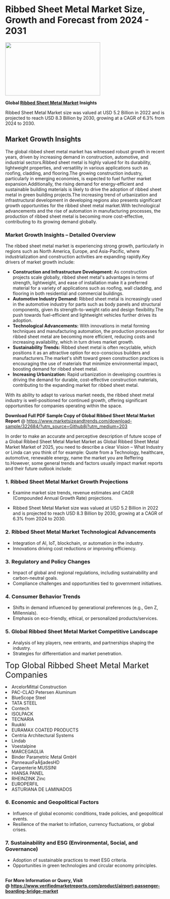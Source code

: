 <H1>Ribbed Sheet Metal Market Size, Growth and Forecast from 2024 - 2031</H1><img class="aligncenter size-medium wp-image-584254" src="https://thirdeyenews.in/wp-content/uploads/2024/09/Global-Market-Research-300x168.jpeg" alt="" width="300" height="168" /><p><strong>Global&nbsp;<a href="https://www.marketsizeandtrends.com/download-sample/322684/?utm_source=Github8j?utm_medium=203">Ribbed Sheet Metal Market</a> Insights</strong></p><p>Ribbed Sheet Metal Market size was valued at USD 5.2 Billion in 2022 and is projected to reach USD 8.3 Billion by 2030, growing at a CAGR of 6.3% from 2024 to 2030.</p><p><h2>Market Growth Insights</h2> <p>The global ribbed sheet metal market has witnessed robust growth in recent years, driven by increasing demand in construction, automotive, and industrial sectors.Ribbed sheet metal is highly valued for its durability, lightweight properties, and versatility in various applications such as roofing, cladding, and flooring.The growing construction industry, particularly in emerging economies, is expected to fuel further market expansion.Additionally, the rising demand for energy-efficient and sustainable building materials is likely to drive the adoption of ribbed sheet metal in green building projects.The increasing trend of urbanization and infrastructural development in developing regions also presents significant growth opportunities for the ribbed sheet metal market.With technological advancements and the rise of automation in manufacturing processes, the production of ribbed sheet metal is becoming more cost-effective, contributing to its growing demand globally.</p> <h3>Market Growth Insights – Detailed Overview</h3> <p>The ribbed sheet metal market is experiencing strong growth, particularly in regions such as North America, Europe, and Asia-Pacific, where industrialization and construction activities are expanding rapidly.Key drivers of market growth include:</p> <ul> <li><strong>Construction and Infrastructure Development:</strong> As construction projects scale globally, ribbed sheet metal's advantages in terms of strength, lightweight, and ease of installation make it a preferred material for a variety of applications such as roofing, wall cladding, and flooring in both residential and commercial buildings.</li> <li><strong>Automotive Industry Demand:</strong> Ribbed sheet metal is increasingly used in the automotive industry for parts such as body panels and structural components, given its strength-to-weight ratio and design flexibility.The push towards fuel-efficient and lightweight vehicles further drives its adoption.</li> <li><strong>Technological Advancements:</strong> With innovations in metal forming techniques and manufacturing automation, the production processes for ribbed sheet metal are becoming more efficient, reducing costs and increasing availability, which in turn drives market growth.</li> <li><strong>Sustainability Trends:</strong> Ribbed sheet metal is often recyclable, which positions it as an attractive option for eco-conscious builders and manufacturers.The market's shift toward green construction practices is encouraging the use of materials that minimize environmental impact, boosting demand for ribbed sheet metal.</li> <li><strong>Increasing Urbanization:</strong> Rapid urbanization in developing countries is driving the demand for durable, cost-effective construction materials, contributing to the expanding market for ribbed sheet metal.</li> </ul> <p>With its ability to adapt to various market needs, the ribbed sheet metal industry is well-positioned for continued growth, offering significant opportunities for companies operating within the space.</p> <p><span class=""><strong>Download Full PDF Sample Copy of Global Ribbed Sheet Metal Market Report</strong> @ <a href="https://www.marketsizeandtrends.com/download-sample/322684/?utm_source=Github8j?utm_medium=203" target="_blank">https://www.marketsizeandtrends.com/download-sample/322684/?utm_source=Github8j?utm_medium=203</a></span></p><p>In order to make an accurate and perceptive description of future scope of a Global&nbsp;Ribbed Sheet Metal Market Market as Global&nbsp;Ribbed Sheet Metal Market Market of 2025, you need to describe a clear Vision &ndash; What Industry or Linda can you think of for example: Quote from a Technology, healthcare, automotive, renewable energy, name the market you are Reffering to.However, some general trends and factors usually impact market reports and their future outlook include:</p><h3>1.&nbsp;<strong>Ribbed Sheet Metal Market Growth Projections</strong></h3><ul><li>Examine market size trends, revenue estimates and CAGR (Compounded Annual Growth Rate) projections.</li><li><p>Ribbed Sheet Metal Market size was valued at USD 5.2 Billion in 2022 and is projected to reach USD 8.3 Billion by 2030, growing at a CAGR of 6.3% from 2024 to 2030.</p></li></ul><h3>2.&nbsp;<strong>Ribbed Sheet Metal Market Technological Advancements</strong></h3><ul><li>Integration of AI, IoT, blockchain, or automation in the industry.</li><li>Innovations driving cost reductions or improving efficiency.</li></ul><h3>3.&nbsp;<strong>Regulatory and Policy Changes</strong></h3><ul><li>Impact of global and regional regulations, including sustainability and carbon-neutral goals.</li><li>Compliance challenges and opportunities tied to government initiatives.</li></ul><h3>4.&nbsp;<strong>Consumer Behavior Trends</strong></h3><ul><li>Shifts in demand influenced by generational preferences (e.g., Gen Z, Millennials).</li><li>Emphasis on eco-friendly, ethical, or personalized products/services.</li></ul><h3>5.&nbsp;<strong>Global Ribbed Sheet Metal Market Competitive Landscape</strong></h3><ul><li>Analysis of key players, new entrants, and partnerships shaping the industry.</li><li>Strategies for differentiation and market penetration.</li></ul><p data-pm-slice="1 1 []"><span style="color: inherit; font-family: inherit; font-size: 25px;">Top Global Ribbed Sheet Metal Market Companies</span></p><div class="" data-test-id=""><p><li>ArcelorMittal Construction</li><li> PAC-CLAD Petersen Aluminum</li><li> BlueScope Steel</li><li> TATA STEEL</li><li> Contech</li><li> ISOLPACK</li><li> TECNARIA</li><li> Ruukki</li><li> EURAMAX COATED PRODUCTS</li><li> Centria Architectural Systems</li><li> Lindab</li><li> Voestalpine</li><li> MARCEGAGLIA</li><li> Binder Parametric Metal GmbH</li><li> PanneauxFaÃ§adesHD</li><li> Carpenterie MUSSINI</li><li> HIANSA PANEL</li><li> RHEINZINK Zinc</li><li> EUROPERFIL</li><li> ASTURIANA DE LAMINADOS</li></p></div><h3>6.&nbsp;<strong>Economic and Geopolitical Factors</strong></h3><ul><li>Influence of global economic conditions, trade policies, and geopolitical events.</li><li>Resilience of the market to inflation, currency fluctuations, or global crises.</li></ul><h3>7.&nbsp;<strong>Sustainability and ESG (Environmental, Social, and Governance)</strong></h3><ul><li>Adoption of sustainable practices to meet ESG criteria.</li><li>Opportunities in green technologies and circular economy principles.</li></ul><h2><strong style="font-size: 14px;">For More Information or Query, Visit @&nbsp;</strong><a style="background-color: #ffffff; font-size: 14px;" href="https://www.marketsizeandtrends.com/report/ribbed-sheet-metal-market/" target="_blank">https://www.verifiedmarketreports.com/product/airport-passenger-boarding-bridge-market</a></h2>